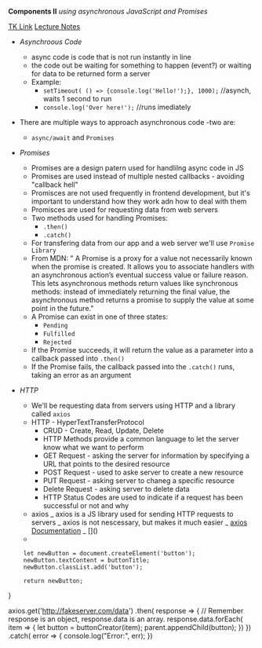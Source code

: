 **Components II**
_using asynchronous JavaScript and Promises_

[TK Link](https://learn.lambdaschool.com/web2/module/recd6kDKS6eMapSRq#prepare)
[Lecture Notes](https://www.notion.so/Components-II-34ce039f4a2a43659bc3330754850bdd)

- _Asynchroous Code_
  - async code is code that is not run instantly in line
  - the code out be waiting for something to happen (event?) or waiting for data to be returned form a server
  - Example:
    - `setTimeout( () => {console.log('Hello!');}, 1000);` //asynch, waits 1 second to run
    - `console.log('Over here!');` //runs imediately
- There are multiple ways to approach asynchronous code -two are:
  - `async/await` and `Promises`
- _Promises_

  - Promises are a design patern used for handlilng async code in JS
  - Promises are used instead of multiple nested callbacks - avoiding "callback hell"
  - Promisces are not used frequently in frontend development, but it's important to understand how they work adn how to deal with them
  - Promisces are used for requesting data from web servers
  - Two methods used for handling Promises:
    - `.then()`
    - `.catch()`
  - For transfering data from our app and a web server we'll use `Promise Library`
  - From MDN:
    " A Promise is a proxy for a value not necessarily known when the promise is created. It allows you to associate handlers with an asynchronous action’s eventual success value or failure reason. This lets asynchronous methods return values like synchronous methods: instead of immediately returning the final value, the asynchronous method returns a promise to supply the value at some point in the future."
  - A Promise can exist in one of three states:
    - `Pending`
    - `Fulfilled`
    - `Rejected`
  - If the Promise succeeds, it will return the value as a parameter into a callback passed into `.then()`
  - If the Promise fails, the callback passed into the `.catch()` runs, taking an error as an argument

- _HTTP_
  - We'll be requesting data from servers using HTTP and a library called `axios`
  - HTTP - HyperTextTransferProtocol
    - CRUD - Create, Read, Update, Delete
    - HTTP Methods provide a common language to let the server know what we want to perform
    - GET Request - asking the server for information by specifying a URL that points to the desired resource
    - POST Request - used to aske server to create a new resource
    - PUT Request - asking server to chaneg a specific resource
    - Delete Request - asking server to delete data
    - HTTP Status Codes are used to indicate if a request has been successful or not and why
  - axios
    _ axios is a JS library used for sending HTTP requests to servers
    _ axios is not nescessary, but makes it much easier
    _ [axios Documentation](https://github.com/axios/axiosn)
    _ [<script src="https://unpkg.com/axios/dist/axios.min.js"></script>](<script src="https://unpkg.com/axios/dist/axios.min.js"></script>)
   * 
   ````function buttonCreator(buttonTitle){
    let newButton = document.createElement('button');
    newButton.textContent = buttonTitle;
    newButton.classList.add('button');
    
    return newButton;
}

   axios.get('http://fakeserver.com/data')
    .then( response => {
        // Remember response is an object, response.data is an array.
        response.data.forEach( item => {
            let button = buttonCreator(item);
            parent.appendChild(button);
        })
    })
    .catch( error => {
        console.log("Error:", err);
    })
````

